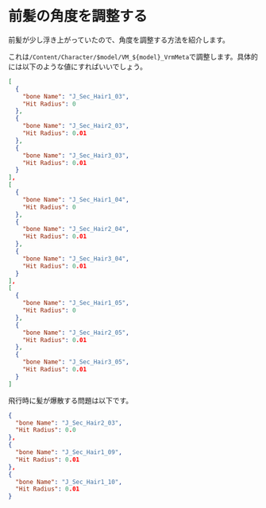 # 前髪の角度を調整する

前髪が少し浮き上がっていたので、角度を調整する方法を紹介します。

これは`/Content/Character/$model/VM_${model}_VrmMeta`で調整します。具体的には以下のような値にすればいいでしょう。

```json
[
  {
    "bone Name": "J_Sec_Hair1_03",
    "Hit Radius": 0
  },
  {
    "bone Name": "J_Sec_Hair2_03",
    "Hit Radius": 0.01
  },
  {
    "bone Name": "J_Sec_Hair3_03",
    "Hit Radius": 0.01
  }
],
[
  {
    "bone Name": "J_Sec_Hair1_04",
    "Hit Radius": 0
  },
  {
    "bone Name": "J_Sec_Hair2_04",
    "Hit Radius": 0.01
  },
  {
    "bone Name": "J_Sec_Hair3_04",
    "Hit Radius": 0.01
  }
],
[
  {
    "bone Name": "J_Sec_Hair1_05",
    "Hit Radius": 0
  },
  {
    "bone Name": "J_Sec_Hair2_05",
    "Hit Radius": 0.01
  },
  {
    "bone Name": "J_Sec_Hair3_05",
    "Hit Radius": 0.01
  }
]
```

飛行時に髪が爆散する問題は以下です。

```json
{
  "bone Name": "J_Sec_Hair2_03",
  "Hit Radius": 0.0
},
{
  "bone Name": "J_Sec_Hair1_09",
  "Hit Radius": 0.01
},
{
  "bone Name": "J_Sec_Hair1_10",
  "Hit Radius": 0.01
}
```


